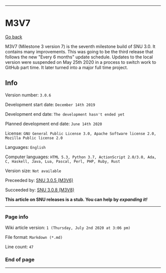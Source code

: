 
***

# M3V7

[Go back](https://github.com/seanpm2001/SNU/wiki/)

M3V7 (Milestone 3 version 7) is the seventh milestone build of SNU 3.0. It contains many improvements. This was going to be the third release that follows the new "Every 6 months" update schedule. Updates to the local version were suspended on May 25th 2020 in a process to switch work to GitHub part time. It later turned into a major full time project.

## Info

Version number: `3.0.6`

Development start date: `December 14th 2019`

Development end date: `The development hasn't ended yet`

Planned development end date: `June 14th 2020`

License: `GNU General Public License 3.0, Apache Software license 2.0, Mozilla Public license 2.0`

Languages: `English`

Computer languages: `HTML 5.3, Python 3.7, ActionScript 2.0/3.0, Ada, C, Haskell, Java, Lua, Pascal, Perl, PHP, Ruby, Rust`

Version size: `Not available`

Preceeded by: [SNU 3.0.5 (M3V6)](https://github.com/seanpm2001/SNU/Wiki/M3V6)

Succeeded by: [SNU 3.0.8 (M3V8)](https://github.com/seanpm2001/SNU/Wiki/M3V8)

**This article on SNU releases is a stub. You can help by *expanding it!***

***

### Page info

Wiki article version: `1 (Thursday, July 2nd 2020 at 3:06 pm)`

File format: `Markdown (*.md)`

Line count: `47`

### End of page

***

